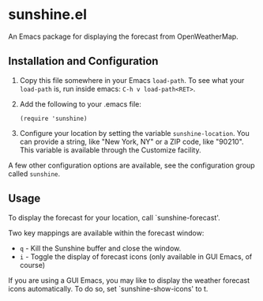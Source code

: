 # sunshine.el

An Emacs package for displaying the forecast from OpenWeatherMap.

## Installation and Configuration

1. Copy this file somewhere in your Emacs `load-path`.  To see what your
   `load-path` is, run inside emacs: `C-h v load-path<RET>`.

2. Add the following to your .emacs file:

   `(require 'sunshine)`

3. Configure your location by setting the variable `sunshine-location`.  You can
   provide a string, like "New York, NY" or a ZIP code, like "90210".  This
   variable is available through the Customize facility.

A few other configuration options are available, see the configuration group
called `sunshine`.

## Usage

To display the forecast for your location, call `sunshine-forecast'.

Two key mappings are available within the forecast window:

* `q` - Kill the Sunshine buffer and close the window.
* `i` - Toggle the display of forecast icons (only available in GUI Emacs, of
        course)

If you are using a GUI Emacs, you may like to display the weather forecast icons
automatically. To do so, set `sunshine-show-icons' to t.
